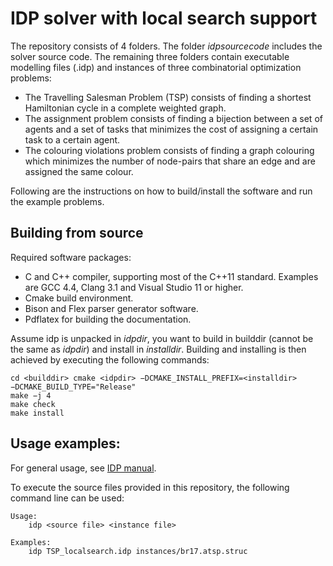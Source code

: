 # IDP solver with local search support
The repository consists of 4 folders. The folder _idpsourcecode_ includes the solver source code. 
The remaining three folders contain executable modelling files (.idp) and instances of three combinatorial optimization problems: 

- The Travelling Salesman Problem (TSP) consists of finding a shortest Hamiltonian cycle in a complete weighted graph.
- The assignment problem consists of finding a bijection between a set of agents and a set of tasks that minimizes the cost of assigning a certain task to a certain agent.
- The colouring violations problem consists of finding a graph colouring which minimizes the number of node-pairs that share an edge and are assigned the same colour.

Following are the instructions on how to build/install the software and run the example problems. 

## Building from source
Required software packages:
- C and C++ compiler, supporting most of the C++11 standard. Examples are GCC 4.4, Clang 3.1 and Visual Studio 11 or higher.
- Cmake build environment. 
- Bison and Flex parser generator software.
- Pdflatex for building the documentation.

Assume idp is unpacked in _idpdir_, you want to build in builddir (cannot be the same as _idpdir_) and install in _installdir_. Building and installing is then achieved by executing the following commands:

```
cd <builddir> cmake <idpdir> −DCMAKE_INSTALL_PREFIX=<installdir> −DCMAKE_BUILD_TYPE="Release"
make −j 4 
make check
make install
```

## Usage examples: 
For general usage, see [IDP manual](https://dtai.cs.kuleuven.be/krr/files/bib/manuals/idp3-manual.pdf). 

To execute the source files provided in this repository, the following command line can be used: 
```
Usage: 
	idp <source file> <instance file>

Examples: 
	idp TSP_localsearch.idp instances/br17.atsp.struc
```

